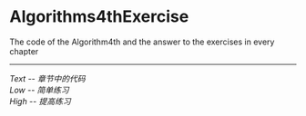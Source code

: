 # Algorithms4thExercise
The code of the Algorithm4th and the answer to the exercises in every chapter
***
*Text -- 章节中的代码*  
*Low -- 简单练习*  
*High -- 提高练习*  
